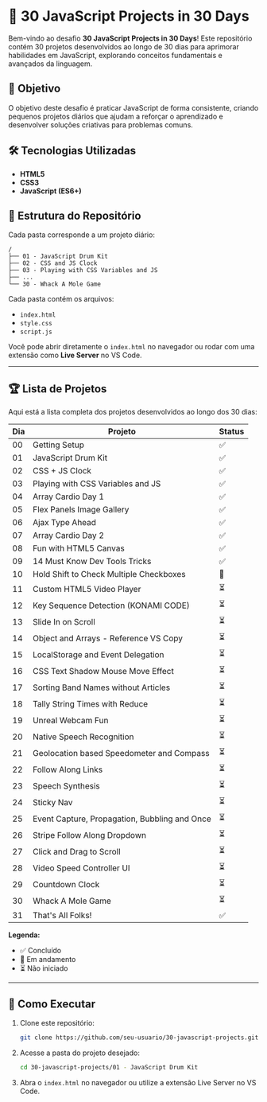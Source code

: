 # 🚀 30 JavaScript Projects in 30 Days

Bem-vindo ao desafio **30 JavaScript Projects in 30 Days**! Este repositório contém 30 projetos desenvolvidos ao longo de 30 dias para aprimorar habilidades em JavaScript, explorando conceitos fundamentais e avançados da linguagem.

## 📌 Objetivo

O objetivo deste desafio é praticar JavaScript de forma consistente, criando pequenos projetos diários que ajudam a reforçar o aprendizado e desenvolver soluções criativas para problemas comuns.

## 🛠 Tecnologias Utilizadas

- **HTML5**
- **CSS3**
- **JavaScript (ES6+)**

## 📂 Estrutura do Repositório

Cada pasta corresponde a um projeto diário:

```
/
├── 01 - JavaScript Drum Kit
├── 02 - CSS and JS Clock
├── 03 - Playing with CSS Variables and JS
├── ...
└── 30 - Whack A Mole Game
```

Cada pasta contém os arquivos:

- `index.html`
- `style.css`
- `script.js`

Você pode abrir diretamente o `index.html` no navegador ou rodar com uma extensão como **Live Server** no VS Code.

---

## 🏆 Lista de Projetos

Aqui está a lista completa dos projetos desenvolvidos ao longo dos 30 dias:

| Dia | Projeto                                       | Status |
| --- | --------------------------------------------- | ------ |
| 00  | Getting Setup                                 | ✅     |
| 01  | JavaScript Drum Kit                           | ✅     |
| 02  | CSS + JS Clock                                | ✅     |
| 03  | Playing with CSS Variables and JS             | ✅     |
| 04  | Array Cardio Day 1                            | ✅     |
| 05  | Flex Panels Image Gallery                     | ✅     |
| 06  | Ajax Type Ahead                               | ✅     |
| 07  | Array Cardio Day 2                            | ✅     |
| 08  | Fun with HTML5 Canvas                         | ✅     |
| 09  | 14 Must Know Dev Tools Tricks                 | ✅     |
| 10  | Hold Shift to Check Multiple Checkboxes       | 🔄     |
| 11  | Custom HTML5 Video Player                     | ⏳     |
| 12  | Key Sequence Detection (KONAMI CODE)          | ⏳     |
| 13  | Slide In on Scroll                            | ⏳     |
| 14  | Object and Arrays - Reference VS Copy         | ⏳     |
| 15  | LocalStorage and Event Delegation             | ⏳     |
| 16  | CSS Text Shadow Mouse Move Effect             | ⏳     |
| 17  | Sorting Band Names without Articles           | ⏳     |
| 18  | Tally String Times with Reduce                | ⏳     |
| 19  | Unreal Webcam Fun                             | ⏳     |
| 20  | Native Speech Recognition                     | ⏳     |
| 21  | Geolocation based Speedometer and Compass     | ⏳     |
| 22  | Follow Along Links                            | ⏳     |
| 23  | Speech Synthesis                              | ⏳     |
| 24  | Sticky Nav                                    | ⏳     |
| 25  | Event Capture, Propagation, Bubbling and Once | ⏳     |
| 26  | Stripe Follow Along Dropdown                  | ⏳     |
| 27  | Click and Drag to Scroll                      | ⏳     |
| 28  | Video Speed Controller UI                     | ⏳     |
| 29  | Countdown Clock                               | ⏳     |
| 30  | Whack A Mole Game                             | ⏳     |
| 31  | That's All Folks!                             | ✅     |

**Legenda:**

- ✅ Concluído
- 🔄 Em andamento
- ⏳ Não iniciado

---

## 🚀 Como Executar

1. Clone este repositório:
   ```bash
   git clone https://github.com/seu-usuario/30-javascript-projects.git
   ```
2. Acesse a pasta do projeto desejado:
   ```bash
   cd 30-javascript-projects/01 - JavaScript Drum Kit
   ```
3. Abra o `index.html` no navegador ou utilize a extensão Live Server no VS Code.
